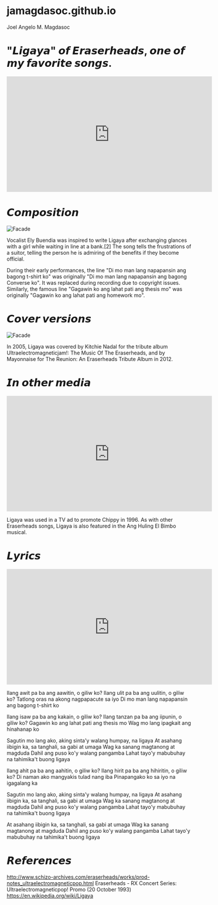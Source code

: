 # jamagdasoc.github.io

Joel Angelo M. Magdasoc

# "𝙇𝙞𝙜𝙖𝙮𝙖" 𝙤𝙛 𝙀𝙧𝙖𝙨𝙚𝙧𝙝𝙚𝙖𝙙𝙨, 𝙤𝙣𝙚 𝙤𝙛 𝙢𝙮 𝙛𝙖𝙫𝙤𝙧𝙞𝙩𝙚 𝙨𝙤𝙣𝙜𝙨.

<iframe width="560" height="315" src="https://www.youtube.com/embed/z69SUwuucHQ?si=wC_zkdgp6sp5Xy5M&amp;start=1" title="YouTube video player" frameborder="0" allow="accelerometer; autoplay; clipboard-write; encrypted-media; gyroscope; picture-in-picture; web-share" allowfullscreen></iframe>

# 𝘾𝙤𝙢𝙥𝙤𝙨𝙞𝙩𝙞𝙤𝙣

![Facade](https://media.philstar.com/photos/2022/12/10/ent3-1_2022-12-10_16-20-54.jpg)

Vocalist Ely Buendia was inspired to write Ligaya after exchanging glances with a girl while waiting in line at a bank.[2] The song tells the frustrations of a suitor, telling the person he is admiring of the benefits if they become official.

During their early performances, the line "Di mo man lang napapansin ang bagong t-shirt ko" was originally "Di mo man lang napapansin ang bagong Converse ko". It was replaced during recording due to copyright issues. Similarly, the famous line "Gagawin ko ang lahat pati ang thesis mo" was originally "Gagawin ko ang lahat pati ang homework mo".

# 𝘾𝙤𝙫𝙚𝙧 𝙫𝙚𝙧𝙨𝙞𝙤𝙣𝙨

![Facade](https://upload.wikimedia.org/wikipedia/en/d/da/Ultraelectromagneticjamcover.jpg)

In 2005, Ligaya was covered by Kitchie Nadal for the tribute album Ultraelectromagneticjam!: The Music Of The Eraserheads, and by Mayonnaise for The Reunion: An Eraserheads Tribute Album in 2012.

# 𝙄𝙣 𝙤𝙩𝙝𝙚𝙧 𝙢𝙚𝙙𝙞𝙖

<iframe width="560" height="315" src="https://www.youtube.com/embed/j5qFfS4Azio?si=9lg7V77IgSWOXLfB" title="YouTube video player" frameborder="0" allow="accelerometer; autoplay; clipboard-write; encrypted-media; gyroscope; picture-in-picture; web-share" allowfullscreen></iframe>

Ligaya was used in a TV ad to promote Chippy in 1996. As with other Eraserheads songs, Ligaya is also featured in the Ang Huling El Bimbo musical.

# 𝙇𝙮𝙧𝙞𝙘𝙨

<iframe width="560" height="315" src="https://www.youtube.com/embed/fTi4FA_8ZYA?si=7aiLG38Hb_Mlapvr" title="YouTube video player" frameborder="0" allow="accelerometer; autoplay; clipboard-write; encrypted-media; gyroscope; picture-in-picture; web-share" allowfullscreen></iframe>

Ilang awit pa ba ang aawitin, o giliw ko?
Ilang ulit pa ba ang uulitin, o giliw ko?
Tatlong oras na akong nagpapacute sa iyo
Di mo man lang napapansin ang bagong t-shirt ko

Ilang isaw pa ba ang kakain, o giliw ko?
Ilang tanzan pa ba ang iipunin, o giliw ko?
Gagawin ko ang lahat pati ang thesis mo
Wag mo lang ipagkait ang hinahanap ko

Sagutin mo lang ako, aking sinta'y walang humpay, na ligaya
At asahang iibigin ka, sa tanghali, sa gabi at umaga
Wag ka sanang magtanong at magduda
Dahil ang puso ko'y walang pangamba
Lahat tayo'y mabubuhay na tahimika't buong ligaya

Ilang ahit pa ba ang aahitin, o giliw ko?
Ilang hirit pa ba ang hihiritin, o giliw ko?
Di naman ako mangyakis tulad nang iba
Pinapangako ko sa iyo na igagalang ka

Sagutin mo lang ako, aking sinta'y walang humpay, na ligaya
At asahang iibigin ka, sa tanghali, sa gabi at umaga
Wag ka sanang magtanong at magduda
Dahil ang puso ko'y walang pangamba
Lahat tayo'y mabubuhay na tahimika't buong ligaya

At asahang iibigin ka, sa tanghali, sa gabi at umaga
Wag ka sanang magtanong at magduda
Dahil ang puso ko'y walang pangamba
Lahat tayo'y mabubuhay na tahimika't buong ligaya

# 𝙍𝙚𝙛𝙚𝙧𝙚𝙣𝙘𝙚𝙨

 http://www.schizo-archives.com/eraserheads/works/prod-notes_ultraelectromagneticpop.html
 Eraserheads - RX Concert Series: Ultraelectromagneticpop! Promo (20 October 1993)
 https://en.wikipedia.org/wiki/Ligaya
